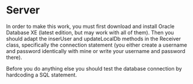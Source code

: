 # Server

In order to make this work, you must first download and install Oracle Database XE (latest edition, but may work with all of them). Then you should adapt the inserUser and updateLocalDb methods in the Receiver class, specifically the connection statement (you either create a username and password identically with mine or write your username and password there).


Before you do anything else you should test the database connection by hardcoding a SQL statement.
